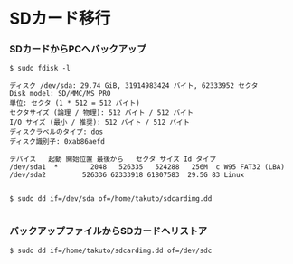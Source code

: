 # SDカード移行



### SDカードからPCへバックアップ

```text
$ sudo fdisk -l

ディスク /dev/sda: 29.74 GiB, 31914983424 バイト, 62333952 セクタ
Disk model: SD/MMC/MS PRO   
単位: セクタ (1 * 512 = 512 バイト)
セクタサイズ (論理 / 物理): 512 バイト / 512 バイト
I/O サイズ (最小 / 推奨): 512 バイト / 512 バイト
ディスクラベルのタイプ: dos
ディスク識別子: 0xab86aefd

デバイス   起動 開始位置 最後から   セクタ サイズ Id タイプ
/dev/sda1  *        2048   526335   524288   256M  c W95 FAT32 (LBA)
/dev/sda2         526336 62333918 61807583  29.5G 83 Linux


$ sudo dd if=/dev/sda of=/home/takuto/sdcardimg.dd


```



### バックアップファイルからSDカードへリストア

```text
$ sudo dd if=/home/takuto/sdcardimg.dd of=/dev/sdc


```

